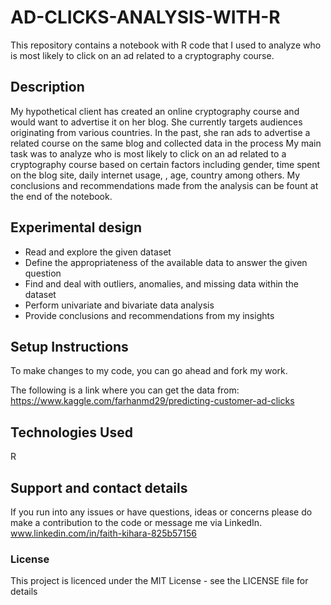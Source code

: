 # AD-CLICKS-ANALYSIS-WITH-R
This repository contains a notebook with R code that I used to analyze who is most likely to click on an ad related to a cryptography course.

## Description
My hypothetical client has created an online cryptography course and would want to advertise it on her blog. She currently targets audiences originating from various countries. In the past, she ran ads to advertise a related course on the same blog and collected data in the process
My main task was to analyze who is most likely to click on an ad related to a cryptography course based
on certain factors including gender, time spent on the blog site, daily internet usage, , age, country among others.
My conclusions and recommendations made from the analysis can be fount at the end of the notebook.

## Experimental design
- Read and explore the given dataset
- Define the appropriateness of the available data to answer the given question
- Find and deal with outliers, anomalies, and missing data within the dataset
- Perform univariate and bivariate data analysis
- Provide conclusions and recommendations from my insights

## Setup Instructions
To make changes to my code, you can go ahead and fork my work.

The following is a link where you can get the data from: https://www.kaggle.com/farhanmd29/predicting-customer-ad-clicks


## Technologies Used
R

## Support and contact details
If you run into any issues or have questions, ideas or concerns please do make a contribution to the code or 
message me via LinkedIn. www.linkedin.com/in/faith-kihara-825b57156

### License
This project is licenced under the MIT License - see the LICENSE file for details
